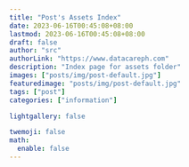 ```yaml
---
title: "Post's Assets Index"
date: 2023-06-16T00:45:08+08:00
lastmod: 2023-06-16T00:45:08+08:00
draft: false
author: "src"
authorLink: "https://www.datacareph.com"
description: "Index page for assets folder"
images: ["posts/img/post-default.jpg"]
featuredimage: "posts/img/post-default.jpg"
tags: ["post"]
categories: ["information"]

lightgallery: false

twemoji: false
math:
  enable: false
---
```

